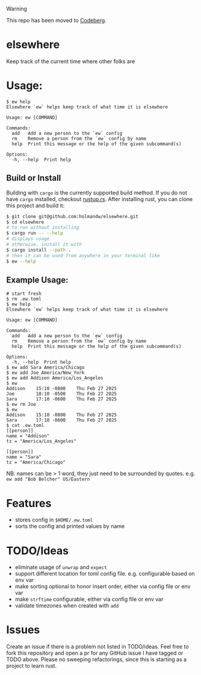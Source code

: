 > [!WARNING]
> This repo has been moved to [Codeberg](https://codeberg.org/holmandw/elsewhere).


# elsewhere

Keep track of the current time where other folks are


# Usage: 

```
$ ew help
Elsewhere `ew` helps keep track of what time it is elsewhere

Usage: ew [COMMAND]

Commands:
  add   Add a new person to the `ew` config
  rm    Remove a person from the `ew` config by name
  help  Print this message or the help of the given subcommand(s)

Options:
  -h, --help  Print help
```


## Build or Install

Building with `cargo` is the currently supported build method. If you do not have `cargo` installed,
checkout [rustup.rs](https://rustup.rs/). After installing rust, you can clone this project and build it:

```bash
$ git clone git@github.com:holmandw/elsewhere.git
$ cd elsewhere
# to run without installing
$ cargo run -- --help
# displays usage
# otherwise, install it with
$ cargo install --path .
# then it can be used from anywhere in your terminal like
$ ew --help
```


## Example Usage:

```
# start fresh
$ rm .ew.toml
$ ew help
Elsewhere `ew` helps keep track of what time it is elsewhere

Usage: ew [COMMAND]

Commands:
  add   Add a new person to the `ew` config
  rm    Remove a person from the `ew` config by name
  help  Print this message or the help of the given subcommand(s)

Options:
  -h, --help  Print help
$ ew add Sara America/Chicago
$ ew add Joe America/New_York
$ ew add Addison America/Los_Angeles
$ ew
Addison    15:10 -0800    Thu Feb 27 2025
Joe        18:10 -0500    Thu Feb 27 2025
Sara       17:10 -0600    Thu Feb 27 2025
$ ew rm Joe
$ ew
Addison    15:10 -0800    Thu Feb 27 2025
Sara       17:10 -0600    Thu Feb 27 2025
$ cat .ew.toml
[[person]]
name = "Addison"
tz = "America/Los_Angeles"

[[person]]
name = "Sara"
tz = "America/Chicago"
```

NB: names can be > 1 word, they just need to be surrounded by quotes.
e.g. `ew add "Bob Belcher" US/Eastern`


# Features

* stores config in `$HOME/.ew.toml`
* sorts the config and printed values by name


# TODO/Ideas

* eliminate usage of `unwrap` and `expect`
* support different location for toml config file. e.g. configurable based on env var
* make sorting optional to honor insert order, either via config file or env var
* make `strftime` configurable, either via config file or env var
* validate timezones when created with `add`


# Issues

Create an issue if there is a problem not listed in TODO/ideas.
Feel free to fork this repository and open a pr for any GitHub issue
I have tagged or TODO above. Please no sweeping refactorings, since
this is starting as a project to learn rust.
